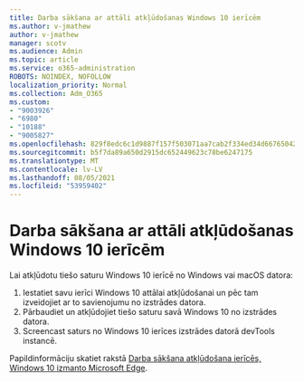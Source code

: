 ```yaml
---
title: Darba sākšana ar attāli atkļūdošanas Windows 10 ierīcēm
ms.author: v-jmathew
author: v-jmathew
manager: scotv
ms.audience: Admin
ms.topic: article
ms.service: o365-administration
ROBOTS: NOINDEX, NOFOLLOW
localization_priority: Normal
ms.collection: Adm_O365
ms.custom:
- "9003926"
- "6980"
- "10188"
- "9005827"
ms.openlocfilehash: 829f8edc6c1d9887f157f503071aa7cab2f334ed34d66765042a42a4d7d97113
ms.sourcegitcommit: b5f7da89a650d2915dc652449623c78be6247175
ms.translationtype: MT
ms.contentlocale: lv-LV
ms.lasthandoff: 08/05/2021
ms.locfileid: "53959402"
---
```

# <a name="get-started-with-remotely-debugging-windows-10-devices"></a>Darba sākšana ar attāli atkļūdošanas Windows 10 ierīcēm

Lai atkļūdotu tiešo saturu Windows 10 ierīcē no Windows vai macOS datora:

1. Iestatiet savu ierīci Windows 10 attālai atkļūdošanai un pēc tam izveidojiet ar to savienojumu no izstrādes datora.
2. Pārbaudiet un atkļūdojiet tiešo saturu savā Windows 10 no izstrādes datora.
3. Screencast saturs no Windows 10 ierīces izstrādes datorā devTools instancē.

Papildinformāciju skatiet rakstā [Darba sākšana atkļūdošana ierīcēs, Windows 10 izmanto Microsoft Edge](https://go.microsoft.com/fwlink/?linkid=2142172).
